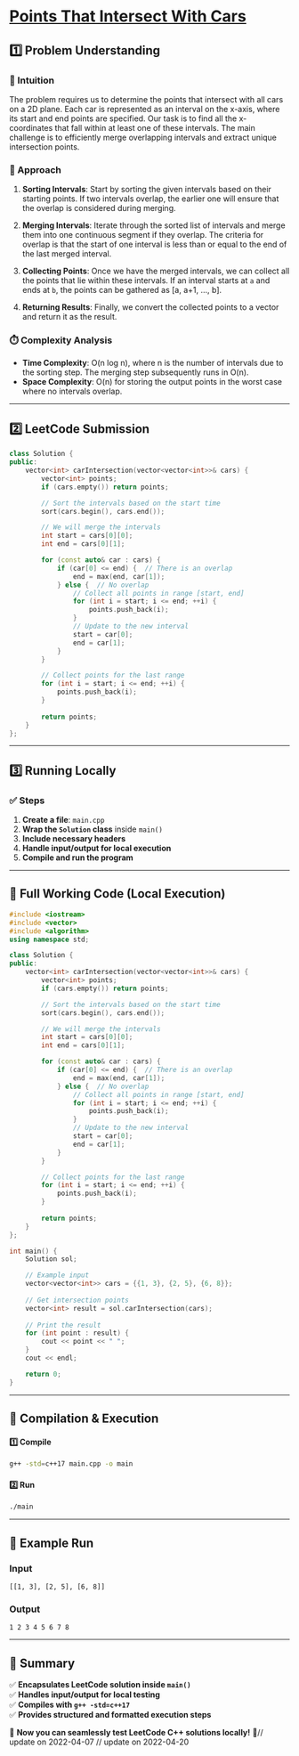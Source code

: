 # **[Points That Intersect With Cars](https://leetcode.com/problems/points-that-intersect-with-cars/description/)**  

## **1️⃣ Problem Understanding**  
### **📌 Intuition**  
The problem requires us to determine the points that intersect with all cars on a 2D plane. Each car is represented as an interval on the x-axis, where its start and end points are specified. Our task is to find all the x-coordinates that fall within at least one of these intervals. The main challenge is to efficiently merge overlapping intervals and extract unique intersection points.

### **🚀 Approach**  
1. **Sorting Intervals**: Start by sorting the given intervals based on their starting points. If two intervals overlap, the earlier one will ensure that the overlap is considered during merging.
  
2. **Merging Intervals**: Iterate through the sorted list of intervals and merge them into one continuous segment if they overlap. The criteria for overlap is that the start of one interval is less than or equal to the end of the last merged interval.

3. **Collecting Points**: Once we have the merged intervals, we can collect all the points that lie within these intervals. If an interval starts at `a` and ends at `b`, the points can be gathered as [a, a+1, ..., b].

4. **Returning Results**: Finally, we convert the collected points to a vector and return it as the result.

### **⏱️ Complexity Analysis**  
- **Time Complexity**: O(n log n), where n is the number of intervals due to the sorting step. The merging step subsequently runs in O(n).
- **Space Complexity**: O(n) for storing the output points in the worst case where no intervals overlap. 

---  

## **2️⃣ LeetCode Submission**  
```cpp
class Solution {
public:
    vector<int> carIntersection(vector<vector<int>>& cars) {
        vector<int> points;
        if (cars.empty()) return points;

        // Sort the intervals based on the start time
        sort(cars.begin(), cars.end());

        // We will merge the intervals
        int start = cars[0][0];
        int end = cars[0][1];

        for (const auto& car : cars) {
            if (car[0] <= end) {  // There is an overlap
                end = max(end, car[1]);
            } else {  // No overlap
                // Collect all points in range [start, end]
                for (int i = start; i <= end; ++i) {
                    points.push_back(i);
                }
                // Update to the new interval
                start = car[0];
                end = car[1];
            }
        }

        // Collect points for the last range
        for (int i = start; i <= end; ++i) {
            points.push_back(i);
        }
        
        return points;
    }
};  
```  

---  

## **3️⃣ Running Locally**  
### **✅ Steps**  
1. **Create a file**: `main.cpp`  
2. **Wrap the `Solution` class** inside `main()`  
3. **Include necessary headers**  
4. **Handle input/output for local execution**  
5. **Compile and run the program**  

---  

## **📝 Full Working Code (Local Execution)**  
```cpp
#include <iostream>
#include <vector>
#include <algorithm>
using namespace std;

class Solution {
public:
    vector<int> carIntersection(vector<vector<int>>& cars) {
        vector<int> points;
        if (cars.empty()) return points;

        // Sort the intervals based on the start time
        sort(cars.begin(), cars.end());

        // We will merge the intervals
        int start = cars[0][0];
        int end = cars[0][1];

        for (const auto& car : cars) {
            if (car[0] <= end) {  // There is an overlap
                end = max(end, car[1]);
            } else {  // No overlap
                // Collect all points in range [start, end]
                for (int i = start; i <= end; ++i) {
                    points.push_back(i);
                }
                // Update to the new interval
                start = car[0];
                end = car[1];
            }
        }

        // Collect points for the last range
        for (int i = start; i <= end; ++i) {
            points.push_back(i);
        }
        
        return points;
    }
};

int main() {
    Solution sol;

    // Example input
    vector<vector<int>> cars = {{1, 3}, {2, 5}, {6, 8}};
    
    // Get intersection points
    vector<int> result = sol.carIntersection(cars);
    
    // Print the result
    for (int point : result) {
        cout << point << " ";
    }
    cout << endl;

    return 0;
}  
```  

---  

## **🔧 Compilation & Execution**  
#### **1️⃣ Compile**  
```bash
g++ -std=c++17 main.cpp -o main
```  

#### **2️⃣ Run**  
```bash
./main
```  

---  

## **🎯 Example Run**  
### **Input**  
```
[[1, 3], [2, 5], [6, 8]]
```  
### **Output**  
```
1 2 3 4 5 6 7 8 
```  

---  

## **📌 Summary**  
✅ **Encapsulates LeetCode solution inside `main()`**  
✅ **Handles input/output for local testing**  
✅ **Compiles with `g++ -std=c++17`**  
✅ **Provides structured and formatted execution steps**  

🚀 **Now you can seamlessly test LeetCode C++ solutions locally!** 🚀// update on 2022-04-07
// update on 2022-04-20
